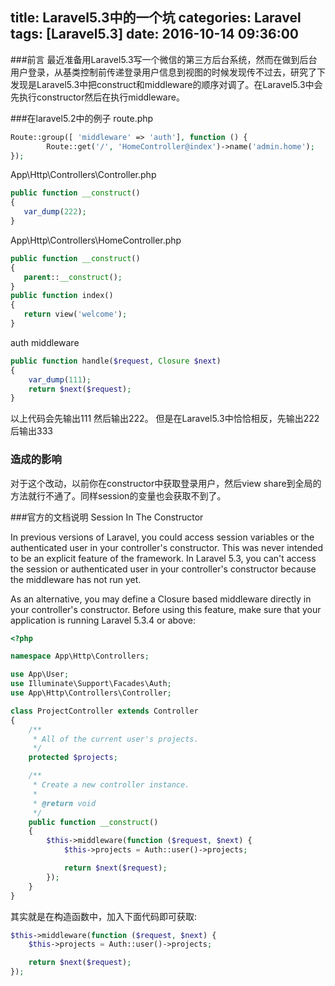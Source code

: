 title: Laravel5.3中的一个坑
categories: Laravel
tags: [Laravel5.3]
date: 2016-10-14 09:36:00
---
###前言
最近准备用Laravel5.3写一个微信的第三方后台系统，然而在做到后台用户登录，从基类控制前传递登录用户信息到视图的时候发现传不过去，研究了下发现是Laravel5.3中把construct和middleware的顺序对调了。在Laravel5.3中会先执行constructor然后在执行middleware。

###在laravel5.2中的例子
 route.php
```php
Route::group([ 'middleware' => 'auth'], function () {
        Route::get('/', 'HomeController@index')->name('admin.home');
});
```
 App\Http\Controllers\Controller.php
 ```php
public function __construct()
{
    var_dump(222);
}
 ```
 App\Http\Controllers\HomeController.php
 ```php
public function __construct()
{
    parent::__construct();
}
public function index()
{
    return view('welcome');
}
 ```
auth middleware
```php
public function handle($request, Closure $next)
{
    var_dump(111);
    return $next($request);
}
```
以上代码会先输出111  然后输出222。
但是在Laravel5.3中恰恰相反，先输出222  后输出333

### 造成的影响
对于这个改动，以前你在constructor中获取登录用户，然后view share到全局的方法就行不通了。同样session的变量也会获取不到了。

###官方的文档说明
Session In The Constructor

In previous versions of Laravel, you could access session variables or the authenticated user in your controller's constructor. This was never intended to be an explicit feature of the framework. In Laravel 5.3, you can't access the session or authenticated user in your controller's constructor because the middleware has not run yet.

As an alternative, you may define a Closure based middleware directly in your controller's constructor. Before using this feature, make sure that your application is running Laravel 5.3.4 or above:

```php
<?php

namespace App\Http\Controllers;

use App\User;
use Illuminate\Support\Facades\Auth;
use App\Http\Controllers\Controller;

class ProjectController extends Controller
{
    /**
     * All of the current user's projects.
     */
    protected $projects;

    /**
     * Create a new controller instance.
     *
     * @return void
     */
    public function __construct()
    {
        $this->middleware(function ($request, $next) {
            $this->projects = Auth::user()->projects;

            return $next($request);
        });
    }
}
```
其实就是在构造函数中，加入下面代码即可获取:
```php
$this->middleware(function ($request, $next) {
    $this->projects = Auth::user()->projects;

    return $next($request);
});
```
